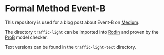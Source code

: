 # Formal Method Event-B

This repository is used for a blog post about Event-B on [Medium](https://medium.com/axons/using-the-event-b-method-for-critical-systems-c8a7beb38214).

The directory `traffic-light` can be imported into [Rodin](https://www3.hhu.de/stups/handbook/rodin/current/html/index.html) and proven by the [ProB](https://www3.hhu.de/stups/prob/index.php/The_ProB_Animator_and_Model_Checker) model checker.

Text versions can be found in the `traffic-light-text` directory.
